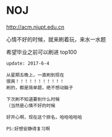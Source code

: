 # NOJ
http://acm.njupt.edu.cn

心情不好的时候，就来刷着玩，来水一水题

希望毕业之前可以刷进 top100

```
update: 2017-6-4

从星期五晚上，一直刷到现在
很爽！！！！！！！！！！！
刷的，都是简单题，绝不想动脑子

下次刷不知道要到什么时候
（当然是心情不好的时候

好开心啊，现在这个排名，哈哈哈哈哈

PS:好想安静得复习啊
```
